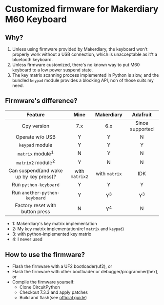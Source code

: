 # Customized firmware for Makerdiary M60 Keyboard

## Why?

1. Unless using firmware provided by Makerdiary, the keyboard won't properly work without a USB connection, which is unacceptable as it't a bluetooth keyboard.
1. Unless firmware customized, there's no known way to put M60 keyboard to a low power suspend state.
1. The key matrix scanning process implemented in Python is slow, and the bundled `keypad` module provides a blocking API, non of those suits my need.

## Firmware's difference?

Feature | Mine | Makerdiary | Adafruit
:-: | :-: | :-: | :-:
Cpy version | 7.x | 6.x | Since supported 
Operate w/o USB | Y | Y | N
`keypad` module | Y | Y | Y
`matrix` module<sup>1</sup> | N | Y | N
`matrix2` module<sup>2</sup> | Y | N | N
Can suspend(and wake up by key press)? | with `matrix2` | with `matrix` | IDK
Run `python-keyboard` | Y | Y | Y
Run `another-python-keyboard` | Y | Y<sup>3</sup> | Y<sup>3</sup>
Factory reset with button press | N | Y<sup>4</sup> | N

- 1: Makerdiary's key matrix implementation
- 2: My key matrix implementation(ref `matrix` and `keypad`)
- 3: with python-implemented key matrix
- 4: I never used

## How to use the firmware?

- Flash the firmware with a UF2 bootloader(uf2), or
- Flash the firmware with other bootloader or debugger/programmer(hex), or
- Compile the firmware yourself:
    - Clone CircuitPython
    - Checkout 7.3.3 and apply patches
    - Build and flash(see [official guide](https://docs.circuitpython.org/en/latest/BUILDING.html))

